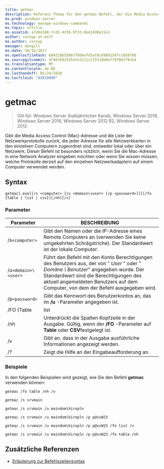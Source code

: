 ```yaml
---
title: getmac
description: Referenz Thema für den getmac-Befehl, der die Media Access Control (Mac)-Adresse und die Liste der Netzwerkprotokolle zurückgibt, die jeweils lokal oder über ein Netzwerk verknüpft sind.
ms.prod: windows-server
ms.technology: manage-windows-commands
ms.topic: article
ms.assetid: a749a348-7cd1-4336-9f33-bb42dd0e31e1
author: coreyp-at-msft
ms.author: coreyp
manager: dongill
ms.date: 10/16/2017
ms.openlocfilehash: b84218b5506770bbefd5af8c89801547cc658f88
ms.sourcegitcommit: 4f407b82435afe3111c215510b0ef797863f9cb4
ms.translationtype: MT
ms.contentlocale: de-DE
ms.lasthandoff: 05/24/2020
ms.locfileid: "83819090"
---
```

# <a name="getmac"></a>getmac

> Gilt für: Windows Server (halbjährlicher Kanal), Windows Server 2019, Windows Server 2016, Windows Server 2012 R2, Windows Server 2012

Gibt die Media Access Control (Mac)-Adresse und die Liste der Netzwerkprotokolle zurück, die jeder Adresse für alle Netzwerkkarten in den einzelnen Computern zugeordnet sind, entweder lokal oder über ein Netzwerk. Dieser Befehl ist besonders nützlich, wenn Sie die Mac-Adresse in eine Network Analyzer eingeben möchten oder wenn Sie wissen müssen, welche Protokolle derzeit auf den einzelnen Netzwerkadaptern auf einem Computer verwendet werden.

## <a name="syntax"></a>Syntax

```
getmac[.exe][/s <computer> [/u <domain\<user> [/p <password>]]][/fo {table | list | csv}][/nh][/v]
```

### <a name="parameters"></a>Parameter

| Parameter | BESCHREIBUNG |
| --------- |------------ |
| /s`<computer>` | Gibt den Namen oder die IP-Adresse eines Remote Computers an (verwenden Sie keine umgekehrten Schrägstriche). Der Standardwert ist der lokale Computer. |
| /u`<domain>\<user>` | Führt den Befehl mit den Konto Berechtigungen des Benutzers aus, der von " *User* " oder " *Domäne \ Benutzer*" angegeben wurde. Der Standardwert sind die Berechtigungen des aktuell angemeldeten Benutzers auf dem Computer, von dem der Befehl ausgegeben wird. |
| /p`<password>` | Gibt das Kennwort des Benutzerkontos an, das im **/u** -Parameter angegeben ist. |
| /FO {Table | list | CSV | Gibt das Format an, das für die Abfrageausgabe verwendet werden soll. Gültige Werte sind " **Table**", " **List**" und " **CSV**". Das Standardformat für die Ausgabe ist **Table**. |
| /nh | Unterdrückt die Spalten Kopfzeile in der Ausgabe. Gültig, wenn der **/FO** -Parameter auf **Table** oder **CSV**festgelegt ist. |
| /v | Gibt an, dass in der Ausgabe ausführliche Informationen angezeigt werden. |
| /? | Zeigt die Hilfe an der Eingabeaufforderung an. |

### <a name="examples"></a>Beispiele

In den folgenden Beispielen wird gezeigt, wie Sie den Befehl **getmac** verwenden können:

```
getmac /fo table /nh /v
```

```
getmac /s srvmain
```

```
getmac /s srvmain /u maindom\hiropln
```

```
getmac /s srvmain /u maindom\hiropln /p p@ssW23
```

```
getmac /s srvmain /u maindom\hiropln /p p@ssW23 /fo list /v
```

```
getmac /s srvmain /u maindom\hiropln /p p@ssW23 /fo table /nh
```

## <a name="additional-references"></a>Zusätzliche Referenzen

- [Erläuterung zur Befehlszeilensyntax](command-line-syntax-key.md)
